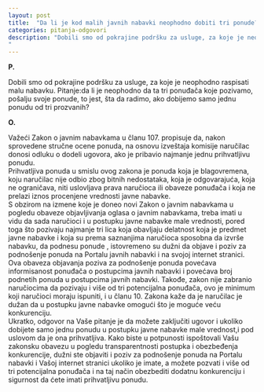 ```yaml
---
layout: post
title:  "Da li je kod malih javnih nabavki neophodno dobiti tri ponude?"
categories: pitanja-odgovori
description: "Dobili smo od pokrajine podršku za usluge, za koje je neophodno raspisati malu nabavku. Pitanje:da li je neophodno da ta tri ponuđača koje pozivamo, pošalju svoje ponude, to jest, šta da radimo, ako dobijemo samo jednu ponudu od tri prozvanih?
"
---
```


**P.**

<div class="justify">Dobili smo od pokrajine podršku za usluge, za koje je neophodno raspisati malu nabavku. Pitanje:da li je neophodno da ta tri ponuđača koje pozivamo, pošalju svoje ponude, to jest, šta da radimo, ako dobijemo samo jednu ponudu od tri prozvanih?</div>


**O.**

<div class="justify">
Važeći Zakon o javnim nabavkama u članu 107. propisuje da, nakon sprovedene stručne ocene ponuda, na osnovu izveštaja komisije naručilac donosi odluku o dodeli ugovora, ako je pribavio najmanje jednu prihvatljivu ponudu.<br/>
Prihvatljiva ponuda u smislu ovog zakona je ponuda koja je blagovremena, koju naručilac nije odbio zbog bitnih nedostataka, koja je odgovarajuća, koja ne ograničava, niti uslovljava prava naručioca ili obaveze ponuđača i koja ne prelazi iznos procenjene vrednosti javne nabavke.<br/>
S obzirom na izmene koje je doneo novi Zakon o javnim nabavkama u pogledu obaveze objavljivanja oglasa o javnim nabavkama, treba imati u vidu da sada naručioci i u postupku javne nabavke male vrednosti, pored toga što pozivaju najmanje tri lica koja obavljaju delatnost koja je predmet javne nabavke i koja su prema saznanjima naručioca sposobna da izvrše nabavku, da podnesu ponude , istovremeno su dužni da objave i poziv za podnošenje ponuda na Portalu javnih nabavki i na svojoj internet stranici.<br/>
Ova obaveza objavanja poziva za podnošenje ponuda povećava informisanost ponuđača o postupcima javnih nabavki i povećava broj podnetih ponuda u postupcima javnih nabavki. Takođe, zakon nije zabranio naručiocima da pozivaju i više od tri potencijalna ponuđača, ovo je minimum koji naručioci moraju ispuniti, i u članu 10. Zakona kaže da je naručilac je dužan da u postupku javne nabavke omogući što je moguće veću konkurenciju.<br/>
Ukratko, odgovor na Vaše pitanje je da možete zaključiti ugovor i ukoliko dobijete samo jednu ponudu u postupku javne nabavke male vrednost,i pod uslovom da je ona prihvatljiva. Kako biste u potpunosti ispoštovali Vašu zakonsku obavezu u pogledu transparentnosti postupka i obezbeđenja konkurencije, dužni ste objaviti i poziv za podnošenje ponuda na Portalu nabavki i Vašoj internet stranici ukoliko je imate, a možete pozvati i više od tri potencijalna ponuđača i na taj način obezbediti dodatnu konkurenciju i sigurnost da ćete imati prihvatljivu ponudu.<br/>